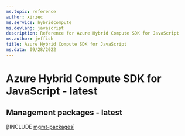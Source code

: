 ```yaml
---
ms.topic: reference
author: xirzec
ms.service: hybridcompute
ms.devlang: javascript
description: Reference for Azure Hybrid Compute SDK for JavaScript
ms.author: jeffish
title: Azure Hybrid Compute SDK for JavaScript
ms.data: 09/28/2022
---
```

# Azure Hybrid Compute SDK for JavaScript - latest

## Management packages - latest
[!INCLUDE [mgmt-packages](hybrid-compute-mgmt-index.md)]